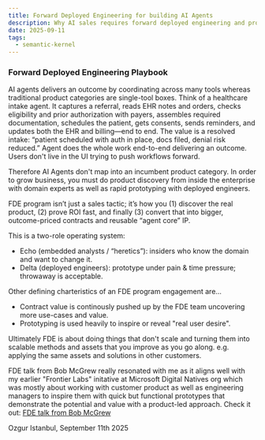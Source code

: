 ```yaml
---
title: Forward Deployed Engineering for building AI Agents
description: Why AI sales requires forward deployed engineering and prototyping  
date: 2025-09-11
tags:
  - semantic-kernel
---
```


### Forward Deployed Engineering Playbook

AI agents delivers an outcome by coordinating across many tools whereas traditional product categories are single-tool boxes. Think of a healthcare intake agent. It captures a referral, reads EHR notes and orders, checks eligibility and prior authorization with payers, assembles required documentation, schedules the patient, gets consents, sends reminders, and updates both the EHR and billing—end to end. The value is a resolved intake: “patient scheduled with auth in place, docs filed, denial risk reduced.” Agent does the whole work end-to-end delivering an outcome. Users don't live in the UI trying to push workflows forward.

Therefore AI Agents don't map into an incumbent product category. In order to grow business, you must do product discovery from inside the enterprise with domain experts as well as rapid prototyping with deployed engineers. 

FDE program isn’t just a sales tactic; it’s how you 
(1) discover the real product, 
(2) prove ROI fast, and finally 
(3) convert that into bigger, outcome-priced contracts and reusable “agent core” IP.

This is a two-role operating system:
- Echo (embedded analysts / “heretics”): insiders who know the domain and want to change it.
- Delta (deployed engineers): prototype under pain & time pressure; throwaway is acceptable.

Other defining charteristics of an FDE program engagement are...
- Contract value is continously pushed up by the FDE team uncovering more use-cases and value. 
- Prototyping is used heavily to inspire or reveal "real user desire". 

Ultimately FDE is about doing things that don't scale and turning them into scalable methods and assets that you improve as you go along. e.g. applying the same assets and solutions in other customers. 

FDE talk from Bob McGrew really resonated with me as it aligns well with my earlier "Frontier Labs" initative at Microsoft Digital Natives org which was mostly about working with customer product as well as engineering managers to inspire them with quick but functional prototypes that demonstrate the potential and value with a product-led approach. Check it out: [FDE talk from Bob McGrew](https://www.youtube.com/watch?v=KZJZJZJZJZJ)

Ozgur
Istanbul, September 11th 2025